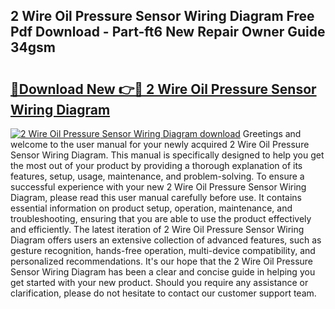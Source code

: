 ## 2 Wire Oil Pressure Sensor Wiring Diagram Free Pdf Download - Part-ft6 New Repair Owner Guide 34gsm

# <h2><a href="http://dficv4.blite.top/?on=2+Wire+Oil+Pressure+Sensor+Wiring+Diagram">🔗Download New 👉🔴 2 Wire Oil Pressure Sensor Wiring Diagram</a></h2>

[![2 Wire Oil Pressure Sensor Wiring Diagram download](https://i.imgur.com/lujVjoI.png)](http://dficv4.blite.top/?on=2+Wire+Oil+Pressure+Sensor+Wiring+Diagram)
Greetings and welcome to the user manual for your newly acquired 2 Wire Oil Pressure Sensor Wiring Diagram. This manual is specifically designed to help you get the most out of your product by providing a thorough explanation of its features, setup, usage, maintenance, and problem-solving. To ensure a successful experience with your new 2 Wire Oil Pressure Sensor Wiring Diagram, please read this user manual carefully before use. It contains essential information on product setup, operation, maintenance, and troubleshooting, ensuring that you are able to use the product effectively and efficiently. The latest iteration of 2 Wire Oil Pressure Sensor Wiring Diagram offers users an extensive collection of advanced features, such as gesture recognition, hands-free operation, multi-device compatibility, and personalized recommendations. It's our hope that the 2 Wire Oil Pressure Sensor Wiring Diagram has been a clear and concise guide in helping you get started with your new product. Should you require any assistance or clarification, please do not hesitate to contact our customer support team.
